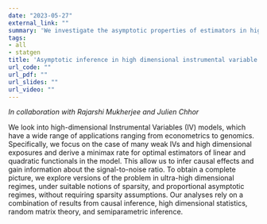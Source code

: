 ```yaml
---
date: "2023-05-27"
external_link: ""
summary: 'We investigate the asymptotic properties of estimators in high dimensional instrumental variable models'
tags:
- all
- statgen
title: 'Asymptotic inference in high dimensional instrumental variable models'
url_code: ""
url_pdf: ""
url_slides: ""
url_video: ""
---
```




_In collaboration with Rajarshi Mukherjee and Julien Chhor_





We look into high-dimensional Instrumental Variables (IV) models, which have a wide range of applications ranging from econometrics to genomics. Specifically, we focus on the case of many weak IVs and high dimensional exposures and derive a minimax rate for optimal estimators of linear and quadratic functionals in the model. This allow us to infer causal effects and gain information about the signal-to-noise ratio. To obtain a complete picture, we explore versions of the problem in ultra-high dimensional regimes, under suitable notions of sparsity, and proportional asymptotic regimes, without requiring sparsity assumptions. Our analyses rely on a combination of results from causal inference, high dimensional statistics, random matrix theory, and semiparametric inference.
